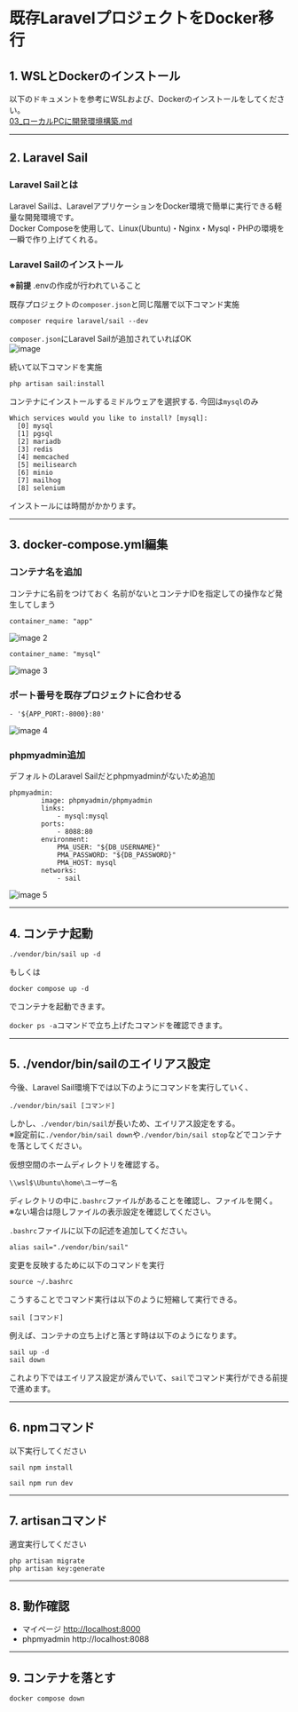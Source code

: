 # 既存LaravelプロジェクトをDocker移行

## 1. WSLとDockerのインストール

以下のドキュメントを参考にWSLおよび、Dockerのインストールをしてください。  
[03_ローカルPCに開発環境構築.md](https://github.com/cw-develop/mypage-sample2/blob/test_docker/doc2/03_%E3%83%AD%E3%83%BC%E3%82%AB%E3%83%ABPC%E3%81%AB%E9%96%8B%E7%99%BA%E7%92%B0%E5%A2%83%E6%A7%8B%E7%AF%89.md)

-----
## 2. Laravel Sail

### Laravel Sailとは

Laravel Sailは、LaravelアプリケーションをDocker環境で簡単に実行できる軽量な開発環境です。  
Docker Composeを使用して、Linux(Ubuntu)・Nginx・Mysql・PHPの環境を一瞬で作り上げてくれる。  


### Laravel Sailのインストール
**※前提**
.envの作成が行われていること

既存プロジェクトの`composer.json`と同じ階層で以下コマンド実施
```
composer require laravel/sail --dev
```
`composer.json`にLaravel Sailが追加されていればOK  
![image](https://github.com/user-attachments/assets/0c6c1663-f9ba-4201-9a2c-fbef02403b81)


続いて以下コマンドを実施
```
php artisan sail:install
```
コンテナにインストールするミドルウェアを選択する. 
今回は`mysql`のみ
```
Which services would you like to install? [mysql]:
  [0] mysql
  [1] pgsql
  [2] mariadb
  [3] redis
  [4] memcached
  [5] meilisearch
  [6] minio
  [7] mailhog
  [8] selenium
```
インストールには時間がかかります。  

-----
## 3. docker-compose.yml編集
### コンテナ名を追加
コンテナに名前をつけておく
名前がないとコンテナIDを指定しての操作など発生してしまう
```
container_name: "app"
```
![image 2](https://github.com/user-attachments/assets/e9a83187-6edf-4705-a9b4-a1ba12f8a935)


```
container_name: "mysql"
```
![image 3](https://github.com/user-attachments/assets/e6ac2ea8-e8ae-4aea-95c0-071a2c3de6e8)


### ポート番号を既存プロジェクトに合わせる
```
- '${APP_PORT:-8000}:80'
```
![image 4](https://github.com/user-attachments/assets/4c9fe469-795d-44f8-8c7e-7fb7daac833f)


### phpmyadmin追加
デフォルトのLaravel Sailだとphpmyadminがないため追加
```
phpmyadmin:
        image: phpmyadmin/phpmyadmin
        links:
            - mysql:mysql
        ports:
            - 8088:80
        environment:
            PMA_USER: "${DB_USERNAME}"
            PMA_PASSWORD: "${DB_PASSWORD}"
            PMA_HOST: mysql
        networks:
            - sail
```
![image 5](https://github.com/user-attachments/assets/2284d2bf-2caa-4823-8af0-21a4c9ebea52)

-----
## 4. コンテナ起動

```
./vendor/bin/sail up -d
```
もしくは
```
docker compose up -d
```
でコンテナを起動できます。

`docker ps -a`コマンドで立ち上げたコマンドを確認できます。

-----
## 5. ./vendor/bin/sailのエイリアス設定

今後、Laravel Sail環境下では以下のようにコマンドを実行していく、
```
./vendor/bin/sail [コマンド]
```

しかし、`./vendor/bin/sail`が長いため、エイリアス設定をする。  
※設定前に`./vendor/bin/sail down`や`./vendor/bin/sail stop`などでコンテナを落としてください。  

仮想空間のホームディレクトリを確認する。  
```
\\wsl$\Ubuntu\home\ユーザー名
```

ディレクトリの中に`.bashrc`ファイルがあることを確認し、ファイルを開く。  
※ない場合は隠しファイルの表示設定を確認してください。  

`.bashrc`ファイルに以下の記述を追加してください。  
```
alias sail="./vendor/bin/sail"
```

変更を反映するために以下のコマンドを実行
```
source ~/.bashrc
```

こうすることでコマンド実行は以下のように短縮して実行できる。
```
sail [コマンド]
```

例えば、コンテナの立ち上げと落とす時は以下のようになります。  
```
sail up -d
sail down
```

これより下ではエイリアス設定が済んでいて、`sail`でコマンド実行ができる前提で進めます。 

-----
## 6. npmコマンド

以下実行してください
```
sail npm install
```

```
sail npm run dev
```

-----
## 7. artisanコマンド

適宜実行してください
```
php artisan migrate
php artisan key:generate
```

-----
## 8. 動作確認

- マイページ [http://localhost:8000](http://localhost:8000)
- phpmyadmin http://localhost:8088

-----
## 9. コンテナを落とす

```
docker compose down
```

